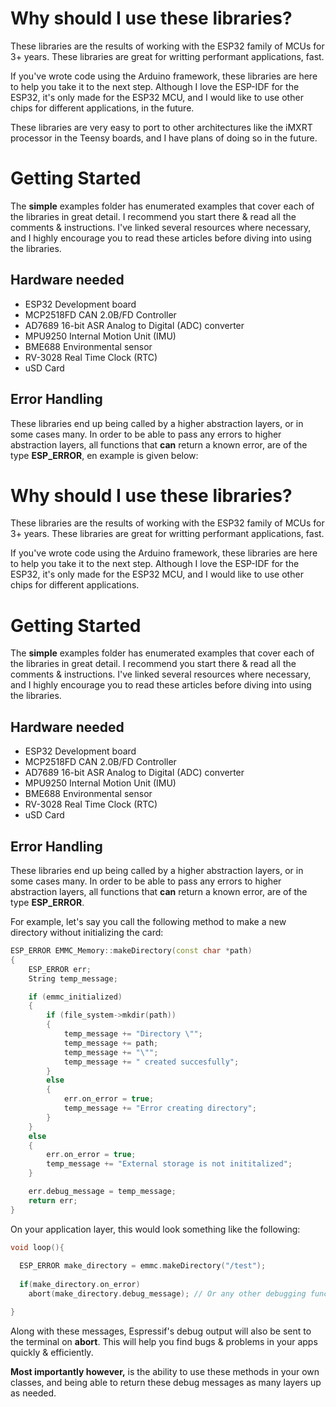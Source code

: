 # Why should I use these libraries?

These libraries are the results of working with the ESP32 family of MCUs for 3+ years. These libraries are great for writting performant applications, fast. 

If you've wrote code using the Arduino framework, these libraries are here to help you take it to the next step. Although I love the ESP-IDF for the ESP32, it's only made for the ESP32 MCU, and I would like to use other chips for different applications, in the future. 

These libraries are very easy to port to other architectures like the iMXRT processor in the Teensy boards, and I have plans of doing so in the future.

# Getting Started

The **simple** examples folder has enumerated examples that cover each of the libraries in great detail. I recommend you start there & read all the comments & instructions. I've linked several resources where necessary, and I highly encourage you to read these articles before diving into using the libraries. 

## Hardware needed

- ESP32 Development board
- MCP2518FD CAN 2.0B/FD Controller
- AD7689 16-bit ASR Analog to Digital (ADC) converter
- MPU9250 Internal Motion Unit (IMU)
- BME688 Environmental sensor
- RV-3028 Real Time Clock (RTC)
- uSD Card

## Error Handling

These libraries end up being called by a higher abstraction layers, or in some cases many. In order to be able to pass any errors to higher abstraction layers, all functions that **can** return a known error, are of the type **ESP_ERROR**, en example is given below:

# Why should I use these libraries?

These libraries are the results of working with the ESP32 family of MCUs for 3+ years. These libraries are great for writting performant applications, fast. 

If you've wrote code using the Arduino framework, these libraries are here to help you take it to the next step. Although I love the ESP-IDF for the ESP32, it's only made for the ESP32 MCU, and I would like to use other chips for different applications.

# Getting Started

The **simple** examples folder has enumerated examples that cover each of the libraries in great detail. I recommend you start there & read all the comments & instructions. I've linked several resources where necessary, and I highly encourage you to read these articles before diving into using the libraries. 

## Hardware needed

- ESP32 Development board
- MCP2518FD CAN 2.0B/FD Controller
- AD7689 16-bit ASR Analog to Digital (ADC) converter
- MPU9250 Internal Motion Unit (IMU)
- BME688 Environmental sensor
- RV-3028 Real Time Clock (RTC)
- uSD Card

## Error Handling

These libraries end up being called by a higher abstraction layers, or in some cases many. In order to be able to pass any errors to higher abstraction layers, all functions that **can** return a known error, are of the type **ESP_ERROR**.

For example, let's say you call the following method to make a new directory without initializing the card:

``` C++
ESP_ERROR EMMC_Memory::makeDirectory(const char *path)
{
    ESP_ERROR err;
    String temp_message;

    if (emmc_initialized)
    {
        if (file_system->mkdir(path))
        {
            temp_message += "Directory \"";
            temp_message += path;
            temp_message += "\"";
            temp_message += " created succesfully";
        }
        else
        {
            err.on_error = true;
            temp_message += "Error creating directory";
        }
    }
    else
    {
        err.on_error = true;
        temp_message += "External storage is not inititalized";
    }

    err.debug_message = temp_message;
    return err;
}
```

On your application layer, this would look something like the following:

``` C++
void loop(){
  
  ESP_ERROR make_directory = emmc.makeDirectory("/test");
  
  if(make_directory.on_error)
    abort(make_directory.debug_message); // Or any other debugging function call of your choice

}
```

Along with these messages, Espressif's debug output will also be sent to the terminal on **abort**. This will help you find bugs & problems in your apps quickly & efficiently.

**Most importantly however,** is the ability to use these methods in your own classes, and being able to return these debug messages as many layers up as needed.
